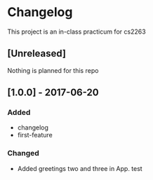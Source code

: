 # Changelog
This project is an in-class practicum for cs2263

## [Unreleased]
Nothing is planned for this repo

## [1.0.0] - 2017-06-20
### Added
- changelog
- first-feature

### Changed
- Added greetings two and three in App.
test
